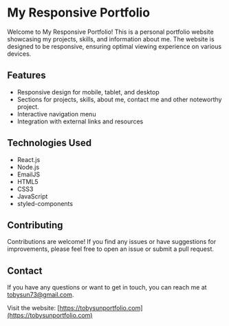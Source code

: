# My Responsive Portfolio

Welcome to My Responsive Portfolio! This is a personal portfolio website showcasing my projects, skills, and information about me. The website is designed to be responsive, ensuring optimal viewing experience on various devices.

## Features

- Responsive design for mobile, tablet, and desktop
- Sections for projects, skills, about me, contact me and other noteworthy project.
- Interactive navigation menu
- Integration with external links and resources

## Technologies Used

- React.js
- Node.js
- EmailJS
- HTML5
- CSS3
- JavaScript
- styled-components

## Contributing

Contributions are welcome! If you find any issues or have suggestions for improvements, please feel free to open an issue or submit a pull request.

## Contact

If you have any questions or want to get in touch, you can reach me at [tobysun73@gmail.com](mailto:tobysun73@gmail.com).

Visit the website: [https://tobysunportfolio.com](https://tobysunportfolio.com)
